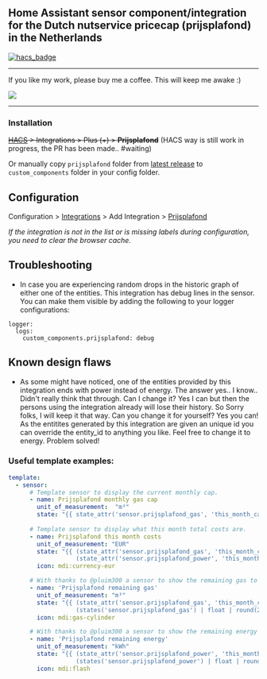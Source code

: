 ## Home Assistant sensor component/integration for the Dutch nutservice pricecap (prijsplafond) in the Netherlands

[![hacs_badge](https://img.shields.io/badge/HACS-Custom-41BDF5.svg)](https://github.com/hacs/integration)

- - -

If you like my work, please buy me a coffee. This will keep me awake :)

<a href="https://www.buymeacoffee.com/devsnow" target="_blank"><img src="https://www.buymeacoffee.com/assets/img/custom_images/orange_img.png"></a>

- - -

### Installation

~~[HACS](https://hacs.xyz/) > Integrations > Plus (+) > **Prijsplafond**~~
(HACS way is still work in progress, the PR has been made.. #waiting)

Or manually copy `prijsplafond` folder from [latest release](https://github.com/rbrink/Home-Assistant-Prijsplafond/releases/latest) to `custom_components` folder in your config folder.

## Configuration

Configuration > [Integrations](https://my.home-assistant.io/redirect/integrations/) > Add Integration > [Prijsplafond](https://my.home-assistant.io/redirect/config_flow_start/?domain=prijsplafond)

*If the integration is not in the list or is missing labels during configuration, you need to clear the browser cache.*

## Troubleshooting
- In case you are experiencing random drops in the historic graph of either one of the entities. This integration has debug lines in the sensor. You can make them visible by adding the following to your logger configurations:
```
logger:
  logs:
    custom_components.prijsplafond: debug
```

## Known design flaws
- As some might have noticed, one of the entities provided by this integration ends with power instead of energy. The answer yes.. I know.. Didn't really think that through. Can I change it? Yes I can but then the persons using the integration already will lose their history. So Sorry folks, I will keep it that way. Can you change it for yourself? Yes you can! As the entitites generated by this integration are given an unique id you can override the entity_id to anything you like. Feel free to change it to energy.
Problem solved!

### Useful template examples:
```yaml
template:
  - sensor:
      # Template sensor to display the current monthly cap.
      - name: Prijsplafond monthly gas cap
        unit_of_measurement:  "m³"
        state: "{{ state_attr('sensor.prijsplafond_gas', 'this_month_cap') }}"
        
      # Template sensor to display what this month total costs are.
      - name: Prijsplafond this month costs
        unit_of_measurement: "EUR"
        state: "{{ (state_attr('sensor.prijsplafond_gas', 'this_month_costs') | float) +
                   (state_attr('sensor.prijsplafond_power', 'this_month_costs') | float) }}"
        icon: mdi:currency-eur

      # With thanks to @pluim300 a sensor to show the remaining gas to be used for this month.
      - name: 'Prijsplafond remaining gas'
        unit_of_measurement: "m³"
        state: "{{ (state_attr('sensor.prijsplafond_gas', 'this_month_cap') | float | round(2) ) -
                   (states('sensor.prijsplafond_gas') | float | round(2) ) }}"
        icon: mdi:gas-cylinder

      # With thanks to @pluim300 a sensor to show the remaining energy to be used for this month.
      - name: 'Prijsplafond remaining energy'
        unit_of_measurement: "kWh"
        state: "{{ (state_attr('sensor.prijsplafond_power', 'this_month_cap') | float | round(2) ) -
                   (states('sensor.prijsplafond_power') | float | round(2) ) }}"
        icon: mdi:flash
```
